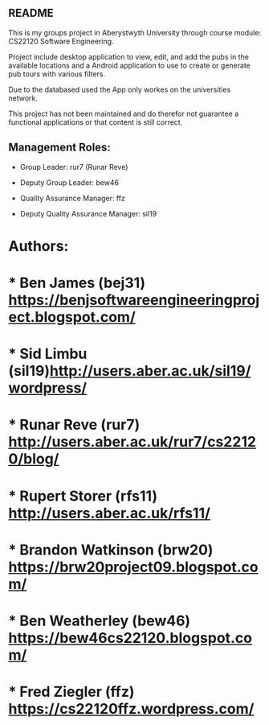 ## README
This is my groups project in Aberystwyth University through course module: CS22120 Software Engineering.

Project include desktop application to view, edit, and add the pubs in the available locations and a Android application to use to create or generate pub tours with various filters.

Due to the databased used the App only workes on the universities network.

This project has not been maintained and do therefor not guarantee a functional applications or that content is still correct.
 


## Management Roles:

* Group Leader: rur7 (Runar Reve)

* Deputy Group Leader: bew46

* Quality Assurance Manager: ffz

* Deputy Quality Assurance Manager: sil19



# Authors:

# * Ben James (bej31) https://benjsoftwareengineeringproject.blogspot.com/
# * Sid Limbu (sil19)http://users.aber.ac.uk/sil19/wordpress/
# * Runar Reve (rur7) http://users.aber.ac.uk/rur7/cs22120/blog/
# * Rupert Storer (rfs11) http://users.aber.ac.uk/rfs11/
# * Brandon Watkinson (brw20) https://brw20project09.blogspot.com/
# * Ben Weatherley (bew46) https://bew46cs22120.blogspot.com/
# * Fred Ziegler (ffz) https://cs22120ffz.wordpress.com/
